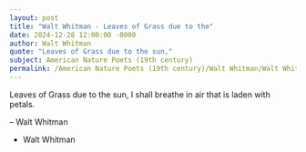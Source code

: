 ```yaml
---
layout: post
title: "Walt Whitman - Leaves of Grass due to the"
date: 2024-12-28 12:00:00 -0000
author: Walt Whitman
quote: "Leaves of Grass due to the sun,"
subject: American Nature Poets (19th century)
permalink: /American Nature Poets (19th century)/Walt Whitman/Walt Whitman - Leaves of Grass due to the
---
```


Leaves of Grass due to the sun,
I shall breathe in air that is laden with petals.

– Walt Whitman

- Walt Whitman
